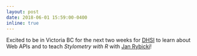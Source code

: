 ```yaml
---
layout: post
date: 2018-06-01 15:59:00-0400
inline: true
---
```


Excited to be in Victoria BC for the next two weeks for [DHSI](http://www.dhsi.org) to learn about Web APIs and to teach *Stylometry with R* with [Jan Rybicki](http://info.filg.uj.edu.pl/~jrybicki/)!
